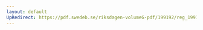 ```yaml
---
layout: default
UpRedirect: https://pdf.swedeb.se/riksdagen-volumeG-pdf/199192/reg_199192/reg_199192_0432.pdf
---
```

